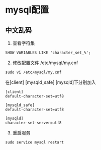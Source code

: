 # mysql配置
## 中文乱码
1. 查看字符集
```
SHOW VARIABLES LIKE 'character_set_%';
```
2. 修改配置文件 /etc/mysql/my.cnf
```
sudo vi /etc/mysql/my.cnf
```
在[client] [mysqld_safe] [mysqld]下分别加入
```
[client]
default-character-set=utf8

[mysqld_safe]
default-character-set=utf8

[mysqld]
character-set-server=utf8
```
3. 重启服务
```
sudo service mysql restart
```

